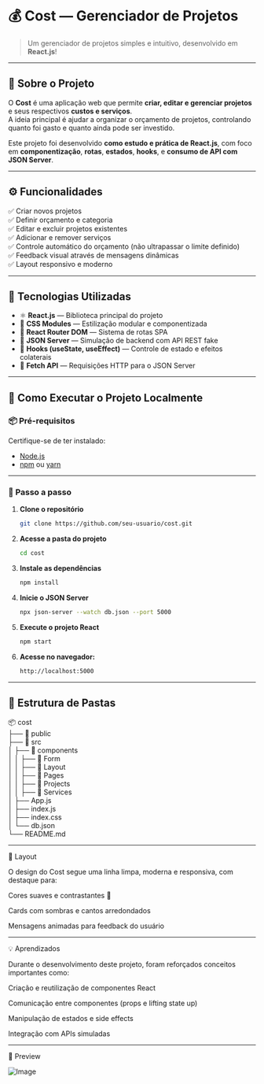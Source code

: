 # 💰 Cost — Gerenciador de Projetos

> Um gerenciador de projetos simples e intuitivo, desenvolvido em **React.js**!

---

## 🧭 Sobre o Projeto

O **Cost** é uma aplicação web que permite **criar, editar e gerenciar projetos** e seus respectivos **custos e serviços**.  
A ideia principal é ajudar a organizar o orçamento de projetos, controlando quanto foi gasto e quanto ainda pode ser investido.

Este projeto foi desenvolvido **como estudo e prática de React.js**, com foco em **componentização**, **rotas**, **estados**, **hooks**, e **consumo de API com JSON Server**.

---

## ⚙️ Funcionalidades

✅ Criar novos projetos  
✅ Definir orçamento e categoria  
✅ Editar e excluir projetos existentes  
✅ Adicionar e remover serviços  
✅ Controle automático do orçamento (não ultrapassar o limite definido)  
✅ Feedback visual através de mensagens dinâmicas  
✅ Layout responsivo e moderno  

---

## 🧱 Tecnologias Utilizadas

- ⚛️ **React.js** — Biblioteca principal do projeto  
- 🎨 **CSS Modules** — Estilização modular e componentizada  
- 🔄 **React Router DOM** — Sistema de rotas SPA  
- 💾 **JSON Server** — Simulação de backend com API REST fake  
- 🧠 **Hooks (useState, useEffect)** — Controle de estado e efeitos colaterais  
- 🧩 **Fetch API** — Requisições HTTP para o JSON Server  

---

## 🧰 Como Executar o Projeto Localmente

### 📦 Pré-requisitos
Certifique-se de ter instalado:
- [Node.js](https://nodejs.org/)
- [npm](https://www.npmjs.com/) ou [yarn](https://yarnpkg.com/)

---

### 🚀 Passo a passo

1. **Clone o repositório**
   ```bash
   git clone https://github.com/seu-usuario/cost.git

2. **Acesse a pasta do projeto**
   ```bash
   cd cost
   
3. **Instale as dependências**
   ```bash
   npm install

4. **Inicie o JSON Server**
   ```bash
   npx json-server --watch db.json --port 5000

5. **Execute o projeto React**
   ```bash
   npm start

6. **Acesse no navegador:**
   ```bash
   http://localhost:5000

---

## 📁 Estrutura de Pastas

📦 cost <br>
├── 📁 public <br>
├── 📁 src <br>
│   ├── 📁 components <br>
│   │   ├── 📁 Form <br>
│   │   ├── 📁 Layout <br>
│   │   ├── 📁 Pages <br>
│   │   ├── 📁 Projects <br>
│   │   ├── 📁 Services <br>
│   ├── App.js <br>
│   ├── index.js <br>
│   ├── index.css <br>
│   └── db.json <br>
└── README.md <br>

---

🎨 Layout

O design do Cost segue uma linha limpa, moderna e responsiva, com destaque para:

Cores suaves e contrastantes 🎨

Cards com sombras e cantos arredondados

Mensagens animadas para feedback do usuário

---

💡 Aprendizados

Durante o desenvolvimento deste projeto, foram reforçados conceitos importantes como:

Criação e reutilização de componentes React

Comunicação entre componentes (props e lifting state up)

Manipulação de estados e side effects

Integração com APIs simuladas

---

📸 Preview


![Image](https://github.com/user-attachments/assets/ab921783-701f-43ab-91be-7c5abb11052a)

